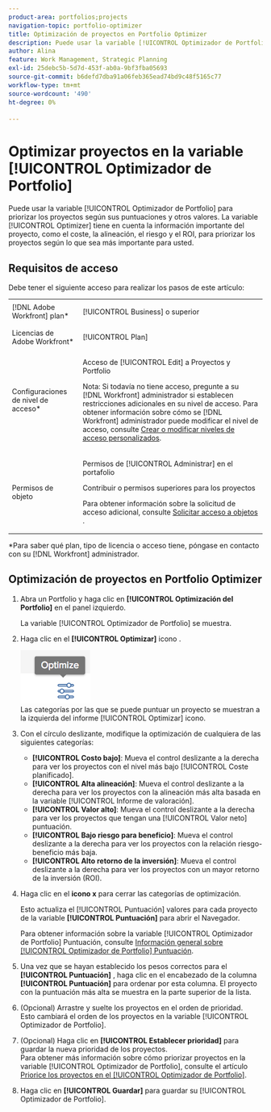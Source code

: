 ```yaml
---
product-area: portfolios;projects
navigation-topic: portfolio-optimizer
title: Optimización de proyectos en Portfolio Optimizer
description: Puede usar la variable [!UICONTROL Optimizador de Portfolio] para priorizar los proyectos según sus puntuaciones y otros valores. El Optimizador tiene en cuenta información importante del proyecto, como el coste, la alineación, el riesgo y el ROI, para priorizar los proyectos según lo que sea más importante para usted.
author: Alina
feature: Work Management, Strategic Planning
exl-id: 25debc5b-5d7d-453f-ab0a-9bf3fba05693
source-git-commit: b6defd7dba91a06feb365ead74bd9c48f5165c77
workflow-type: tm+mt
source-wordcount: '490'
ht-degree: 0%

---
```


# Optimizar proyectos en la variable [!UICONTROL Optimizador de Portfolio]

Puede usar la variable [!UICONTROL Optimizador de Portfolio] para priorizar los proyectos según sus puntuaciones y otros valores. La variable [!UICONTROL Optimizer] tiene en cuenta la información importante del proyecto, como el coste, la alineación, el riesgo y el ROI, para priorizar los proyectos según lo que sea más importante para usted.

## Requisitos de acceso

Debe tener el siguiente acceso para realizar los pasos de este artículo:

<table style="table-layout:auto"> 
 <col> 
 <col> 
 <tbody> 
  <tr> 
   <td role="rowheader">[!DNL Adobe Workfront] plan*</td> 
   <td> <p>[!UICONTROL Business] o superior</p> </td> 
  </tr> 
  <tr> 
   <td role="rowheader">Licencias de Adobe Workfront*</td> 
   <td> <p>[!UICONTROL Plan] </p> </td> 
  </tr> 
  <tr> 
   <td role="rowheader">Configuraciones de nivel de acceso*</td> 
   <td> <p>Acceso de [!UICONTROL Edit] a Proyectos y Portfolio</p> <p>Nota: Si todavía no tiene acceso, pregunte a su [!DNL Workfront] administrador si establecen restricciones adicionales en su nivel de acceso. Para obtener información sobre cómo se [!DNL Workfront] administrador puede modificar el nivel de acceso, consulte <a href="../../../administration-and-setup/add-users/configure-and-grant-access/create-modify-access-levels.md" class="MCXref xref">Crear o modificar niveles de acceso personalizados</a>.</p> </td> 
  </tr> 
  <tr> 
   <td role="rowheader">Permisos de objeto</td> 
   <td> <p>Permisos de [!UICONTROL Administrar] en el portafolio</p> <p>Contribuir o permisos superiores para los proyectos</p> <p>Para obtener información sobre la solicitud de acceso adicional, consulte <a href="../../../workfront-basics/grant-and-request-access-to-objects/request-access.md" class="MCXref xref">Solicitar acceso a objetos </a>.</p> </td> 
  </tr> 
 </tbody> 
</table>

&#42;Para saber qué plan, tipo de licencia o acceso tiene, póngase en contacto con su [!DNL Workfront] administrador.

## Optimización de proyectos en Portfolio Optimizer

1. Abra un Portfolio y haga clic en **[!UICONTROL Optimización del Portfolio]** en el panel izquierdo.

   La variable [!UICONTROL Optimizador de Portfolio] se muestra.

1. Haga clic en el **[!UICONTROL Optimizar]** icono .

   ![](assets/optimize-icon-portfolio-optimizer.png)\
   Las categorías por las que se puede puntuar un proyecto se muestran a la izquierda del informe [!UICONTROL Optimizar] icono.

1. Con el círculo deslizante, modifique la optimización de cualquiera de las siguientes categorías:

   * **[!UICONTROL Costo bajo]**: Mueva el control deslizante a la derecha para ver los proyectos con el nivel más bajo [!UICONTROL Coste planificado].
   * **[!UICONTROL Alta alineación]**: Mueva el control deslizante a la derecha para ver los proyectos con la alineación más alta basada en la variable [!UICONTROL Informe de valoración].
   * **[!UICONTROL Valor alto]**: Mueva el control deslizante a la derecha para ver los proyectos que tengan una [!UICONTROL Valor neto] puntuación.
   * **[!UICONTROL Bajo riesgo para beneficio]**: Mueva el control deslizante a la derecha para ver los proyectos con la relación riesgo-beneficio más baja.
   * **[!UICONTROL Alto retorno de la inversión]**: Mueva el control deslizante a la derecha para ver los proyectos con un mayor retorno de la inversión (ROI).

1. Haga clic en el **icono x** para cerrar las categorías de optimización.

   Esto actualiza el [!UICONTROL Puntuación] valores para cada proyecto de la variable **[!UICONTROL Puntuación]** para abrir el Navegador.

   Para obtener información sobre la variable [!UICONTROL Optimizador de Portfolio] Puntuación, consulte [Información general sobre [!UICONTROL Optimizador de Portfolio] Puntuación](../../../manage-work/portfolios/portfolio-optimizer/portfolio-optimizer-score.md).

1. Una vez que se hayan establecido los pesos correctos para el **[!UICONTROL Puntuación]** , haga clic en el encabezado de la columna **[!UICONTROL Puntuación]** para ordenar por esta columna. El proyecto con la puntuación más alta se muestra en la parte superior de la lista.

1. (Opcional) Arrastre y suelte los proyectos en el orden de prioridad.\
   Esto cambiará el orden de los proyectos en la variable [!UICONTROL Optimizador de Portfolio].
1. (Opcional) Haga clic en **[!UICONTROL Establecer prioridad]** para guardar la nueva prioridad de los proyectos.\
   Para obtener más información sobre cómo priorizar proyectos en la variable [!UICONTROL Optimizador de Portfolio], consulte el artículo [Priorice los proyectos en el [!UICONTROL Optimizador de Portfolio]](../../../manage-work/portfolios/portfolio-optimizer/prioritize-projects-in-portfolio-optimizer.md).

1. Haga clic en **[!UICONTROL Guardar]** para guardar su [!UICONTROL Optimizador de Portfolio].
